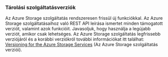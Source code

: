 ### Tárolási szolgáltatásverziók

Az Azure Storage szolgáltatás rendszeresen frissül új funkciókkal. Az Azure Storage szolgáltatásaihoz való REST API leírása ismertet minden támogatott verziót, valamint azok funkcióit. Javasoljuk, hogy használja a legújabb verziót, amikor csak lehetséges. Az Azure Storage szolgáltatás legfrissebb verziójáról és a korábbi verziókról további információkat itt találhat: [Versioning for the Azure Storage Services](https://msdn.microsoft.com/library/azure/dd894041.aspx) (Az Azure Storage szolgáltatás verziói).  



<!--HONumber=Jun16_HO2-->


